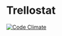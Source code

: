 Trellostat
====

[![Code Climate](https://codeclimate.com/github/blackchestnut/trellostat.png)](https://codeclimate.com/github/blackchestnut/trellostat)
